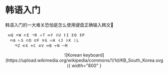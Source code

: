 # 韩语入门

韩语入门的一大难关恐怕是怎么使用键盘正确输入韩文🤣

```title="Korean keyboard"
 ㅂQ ㅈW ㄷE ㄱR ㅅT ㅛY ㅕU ㅑI ㅐO ㅔP
  ㅁA ㄴS ㅇD ㄹF ㅎG ㅗH ㅓJ ㅏK ㅣL
    ㅋZ ㅌX ㅊC ㅍV ㅠB ㅜN ㅡM 
```
<center>
  ![Korean keyboard](https://upload.wikimedia.org/wikipedia/commons/1/1d/KB_South_Korea.svg){ width="800" }
</center>

